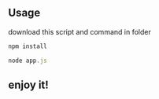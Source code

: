 ## Usage

download this script and command in folder

```js
npm install 

node app.js
```

## enjoy it!
